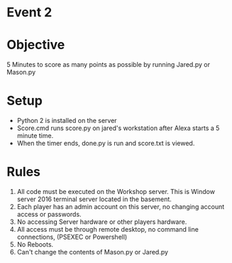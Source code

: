 # Event 2

# Objective

5 Minutes to score as many points as possible by running Jared.py or Mason.py

# Setup

* Python 2 is installed on the server
* Score.cmd runs score.py on jared's workstation after Alexa starts a 5 minute time.
* When the timer ends, done.py is run and score.txt is viewed.

# Rules

1. All code must be executed on the Workshop server.  This is Window server 2016 terminal server located in the basement.
2. Each player has an admin account on this server, no changing account access or passwords.
3. No accessing Server hardware or other players hardware.
4. All access must be through remote desktop, no command line connections, (PSEXEC or Powershell)
5. No Reboots.
6. Can't change the contents of Mason.py or Jared.py
